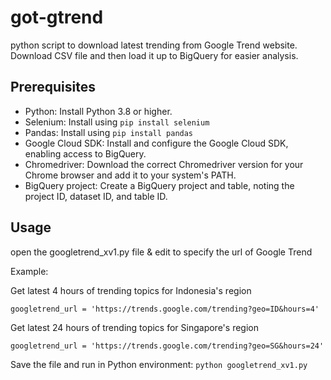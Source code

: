 # got-gtrend
python script to download latest trending from Google Trend website. Download CSV file and then load it up to BigQuery for easier analysis.

## Prerequisites
- Python: Install Python 3.8 or higher.
- Selenium: Install using ```pip install selenium```
- Pandas: Install using ```pip install pandas```
- Google Cloud SDK: Install and configure the Google Cloud SDK, enabling access to BigQuery.
- Chromedriver: Download the correct Chromedriver version for your Chrome browser and add it to your system's PATH.
- BigQuery project: Create a BigQuery project and table, noting the project ID, dataset ID, and table ID.

## Usage
open the googletrend_xv1.py file & edit to specify the url of Google Trend

Example:

Get latest 4 hours of trending topics for Indonesia's region

```googletrend_url = 'https://trends.google.com/trending?geo=ID&hours=4'```


Get latest 24 hours of trending topics for Singapore's region

```googletrend_url = 'https://trends.google.com/trending?geo=SG&hours=24'```

Save the file and run in Python environment: ```python googletrend_xv1.py```
